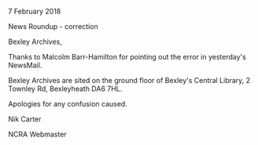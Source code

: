 7 February 2018

News Roundup - correction

Bexley Archives,

Thanks to Malcolm Barr-Hamilton for pointing out the error in yesterday's NewsMail.

Bexley Archives are sited on the ground floor of Bexley's Central Library, 2 Townley Rd, Bexleyheath DA6 7HL.

Apologies for any confusion caused.

Nik Carter

NCRA Webmaster
